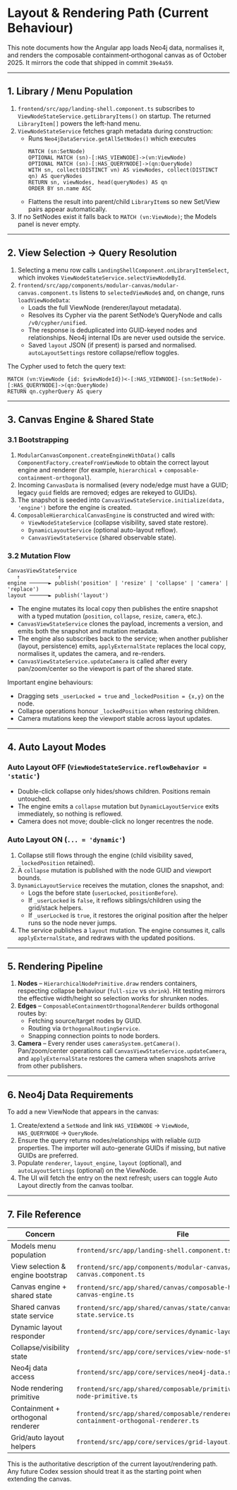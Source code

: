 # Layout & Rendering Path (Current Behaviour)

This note documents how the Angular app loads Neo4j data, normalises it, and renders the composable containment‑orthogonal canvas as of October 2025. It mirrors the code that shipped in commit `39e4a59`.

---

## 1. Library / Menu Population

1. `frontend/src/app/landing-shell.component.ts` subscribes to `ViewNodeStateService.getLibraryItems()` on startup. The returned `LibraryItem[]` powers the left-hand menu.
2. `ViewNodeStateService` fetches graph metadata during construction:
   - Runs `Neo4jDataService.getAllSetNodes()` which executes
     ```cypher
     MATCH (sn:SetNode)
     OPTIONAL MATCH (sn)-[:HAS_VIEWNODE]->(vn:ViewNode)
     OPTIONAL MATCH (sn)-[:HAS_QUERYNODE]->(qn:QueryNode)
     WITH sn, collect(DISTINCT vn) AS viewNodes, collect(DISTINCT qn) AS queryNodes
     RETURN sn, viewNodes, head(queryNodes) AS qn
     ORDER BY sn.name ASC
     ```
   - Flattens the result into parent/child `LibraryItem`s so new Set/View pairs appear automatically.
3. If no SetNodes exist it falls back to `MATCH (vn:ViewNode)`; the Models panel is never empty.

---

## 2. View Selection → Query Resolution

1. Selecting a menu row calls `LandingShellComponent.onLibraryItemSelect`, which invokes `ViewNodeStateService.selectViewNodeById`.
2. `frontend/src/app/components/modular-canvas/modular-canvas.component.ts` listens to `selectedViewNode$` and, on change, runs `loadViewNodeData`:
   - Loads the full ViewNode (renderer/layout metadata).
   - Resolves its Cypher via the parent SetNode’s QueryNode and calls `/v0/cypher/unified`.
   - The response is deduplicated into GUID-keyed nodes and relationships. Neo4j internal IDs are never used outside the service.
   - Saved `layout` JSON (if present) is parsed and normalised. `autoLayoutSettings` restore collapse/reflow toggles.

The Cypher used to fetch the query text:
```cypher
MATCH (vn:ViewNode {id: $viewNodeId})<-[:HAS_VIEWNODE]-(sn:SetNode)-[:HAS_QUERYNODE]->(qn:QueryNode)
RETURN qn.cypherQuery AS query
```

---

## 3. Canvas Engine & Shared State

### 3.1 Bootstrapping

1. `ModularCanvasComponent.createEngineWithData()` calls `ComponentFactory.createFromViewNode` to obtain the correct layout engine and renderer (for example, `hierarchical` + `composable-containment-orthogonal`).
2. Incoming `CanvasData` is normalised (every node/edge must have a GUID; legacy `guid` fields are removed; edges are rekeyed to GUIDs).
3. The snapshot is seeded into `CanvasViewStateService.initialize(data, 'engine')` before the engine is created.
4. `ComposableHierarchicalCanvasEngine` is constructed and wired with:
   - `ViewNodeStateService` (collapse visibility, saved state restore).
   - `DynamicLayoutService` (optional auto-layout reflow).
   - `CanvasViewStateService` (shared observable state).

### 3.2 Mutation Flow

```
CanvasViewStateService
   ↑            ↑
engine ──────► publish('position' | 'resize' | 'collapse' | 'camera' | 'replace')
layout ──────► publish('layout')
```

- The engine mutates its local copy then publishes the entire snapshot with a typed mutation (`position`, `collapse`, `resize`, `camera`, etc.).
- `CanvasViewStateService` clones the payload, increments a version, and emits both the snapshot and mutation metadata.
- The engine also subscribes back to the service; when another publisher (layout, persistence) emits, `applyExternalState` replaces the local copy, normalises it, updates the camera, and re-renders.
- `CanvasViewStateService.updateCamera` is called after every pan/zoom/center so the viewport is part of the shared state.

Important engine behaviours:
- Dragging sets `_userLocked = true` and `_lockedPosition = {x,y}` on the node.
- Collapse operations honour `_lockedPosition` when restoring children.
- Camera mutations keep the viewport stable across layout updates.

---

## 4. Auto Layout Modes

### Auto Layout OFF (`ViewNodeStateService.reflowBehavior = 'static'`)

- Double-click collapse only hides/shows children. Positions remain untouched.
- The engine emits a `collapse` mutation but `DynamicLayoutService` exits immediately, so nothing is reflowed.
- Camera does not move; double-click no longer recentres the node.

### Auto Layout ON (`... = 'dynamic'`)

1. Collapse still flows through the engine (child visibility saved, `_lockedPosition` retained).
2. A `collapse` mutation is published with the node GUID and viewport bounds.
3. `DynamicLayoutService` receives the mutation, clones the snapshot, and:
   - Logs the before state (`userLocked`, `positionBefore`).
   - If `_userLocked` is `false`, it reflows siblings/children using the grid/stack helpers.
   - If `_userLocked` is `true`, it restores the original position after the helper runs so the node never jumps.
4. The service publishes a `layout` mutation. The engine consumes it, calls `applyExternalState`, and redraws with the updated positions.

---

## 5. Rendering Pipeline

1. **Nodes** – `HierarchicalNodePrimitive.draw` renders containers, respecting collapse behaviour (`full-size` vs `shrink`). Hit testing mirrors the effective width/height so selection works for shrunken nodes.
2. **Edges** – `ComposableContainmentOrthogonalRenderer` builds orthogonal routes by:
   - Fetching source/target nodes by GUID.
   - Routing via `OrthogonalRoutingService`.
   - Snapping connection points to node borders.
3. **Camera** – Every render uses `cameraSystem.getCamera()`. Pan/zoom/center operations call `CanvasViewStateService.updateCamera`, and `applyExternalState` restores the camera when snapshots arrive from other publishers.

---

## 6. Neo4j Data Requirements

To add a new ViewNode that appears in the canvas:

1. Create/extend a `SetNode` and link `HAS_VIEWNODE` → `ViewNode`, `HAS_QUERYNODE` → `QueryNode`.
2. Ensure the query returns nodes/relationships with reliable `GUID` properties. The importer will auto-generate GUIDs if missing, but native GUIDs are preferred.
3. Populate `renderer`, `layout_engine`, `layout` (optional), and `autoLayoutSettings` (optional) on the ViewNode.
4. The UI will fetch the entry on the next refresh; users can toggle Auto Layout directly from the canvas toolbar.

---

## 7. File Reference

| Concern                              | File                                                                       |
| ------------------------------------ | ------------------------------------------------------------------------- |
| Models menu population               | `frontend/src/app/landing-shell.component.ts`                             |
| View selection & engine bootstrap    | `frontend/src/app/components/modular-canvas/modular-canvas.component.ts` |
| Canvas engine + shared state         | `frontend/src/app/shared/canvas/composable-hierarchical-canvas-engine.ts`|
| Shared canvas state service          | `frontend/src/app/shared/canvas/state/canvas-view-state.service.ts`      |
| Dynamic layout responder             | `frontend/src/app/core/services/dynamic-layout.service.ts`               |
| Collapse/visibility state            | `frontend/src/app/core/services/view-node-state.service.ts`              |
| Neo4j data access                    | `frontend/src/app/core/services/neo4j-data.service.ts`                   |
| Node rendering primitive             | `frontend/src/app/shared/composable/primitives/hierarchical-node-primitive.ts` |
| Containment + orthogonal renderer    | `frontend/src/app/shared/composable/renderers/composable-containment-orthogonal-renderer.ts` |
| Grid/auto layout helpers             | `frontend/src/app/core/services/grid-layout.service.ts`                  |

This is the authoritative description of the current layout/rendering path. Any future Codex session should treat it as the starting point when extending the canvas.
